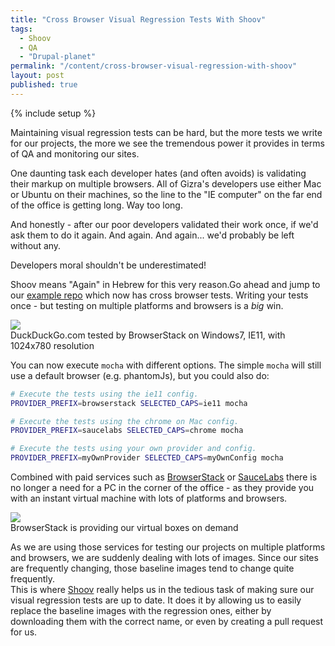 ```yaml
---
title: "Cross Browser Visual Regression Tests With Shoov"
tags:
  - Shoov
  - QA
  - "Drupal-planet"
permalink: "/content/cross-browser-visual-regression-with-shoov"
layout: post
published: true
---
```


{% include setup %}

Maintaining visual regression tests can be hard, but the more tests we write for our projects, the more we see the tremendous power it provides in terms of QA and monitoring our sites.

One daunting task each developer hates (and often avoids) is validating their markup on multiple browsers. All of Gizra's developers use either Mac or Ubuntu on their machines, so the line to the "IE computer" on the far end of the office is getting long. Way too long.

And honestly - after our poor developers validated their work once, if we'd ask them to do it again. And again. And again... we'd probably be left without any.

Developers moral shouldn't be underestimated!

Shoov means "Again" in Hebrew for this very reason.Go ahead and jump to our [example repo](https://github.com/shoov/test-example) which now has cross browser tests. Writing your tests once - but testing on multiple platforms and browsers is a _big_ win.

<div class="thumbnail">
  <img src="{{BASE_PATH}}/assets/images/posts/shoov-multiple-platforms/image1.jpg">
  <div class="caption">DuckDuckGo.com tested by BrowserStack on Windows7, IE11, with 1024x780 resolution</div>
</div>

<!-- more -->

You can now execute `mocha` with different options. The simple `mocha` will still use a default browser (e.g. phantomJs), but you could also do:

```bash
# Execute the tests using the ie11 config.
PROVIDER_PREFIX=browserstack SELECTED_CAPS=ie11 mocha

# Execute the tests using the chrome on Mac config.
PROVIDER_PREFIX=saucelabs SELECTED_CAPS=chrome mocha

# Execute the tests using your own provider and config.
PROVIDER_PREFIX=myOwnProvider SELECTED_CAPS=myOwnConfig mocha
```

Combined with paid services such as [BrowserStack](https://browserstack.com) or [SauceLabs](https://saucelabs.com) there is no longer a need for a PC in the corner of the office - as they provide you with an instant virtual machine with lots of platforms and browsers.

<div class="thumbnail">
  <img src="{{BASE_PATH}}/assets/images/posts/shoov-multiple-platforms/image2.jpg">
  <div class="caption">BrowserStack is providing our virtual boxes on demand</div>
</div>

As we are using those services for testing our projects on multiple platforms and browsers, we are suddenly dealing with lots of images. Since our sites are frequently changing, those baseline images tend to change quite frequently.  
This is where [Shoov](shoov.gizra.com) really helps us in the tedious task of making sure our visual regression tests are up to date. It does it by allowing us to easily replace the baseline images with the regression ones, either by downloading them with the correct name, or even by creating a pull request for us.
